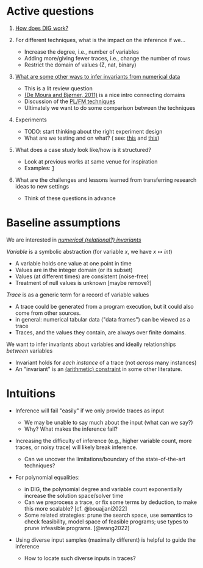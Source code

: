 # Active questions

1. [How does DIG work?](dig.md)

2. For different techniques, what is the impact on the inference if we...
    * Increase the degree, i.e., number of variables 
    * Adding more/giving fewer traces, i.e., change the number of rows 
    * Restrict the domain of values (Z, nat, binary)

3. [What are some other ways to infer invariants from numerical data](related.md)
    * This is a lit review question
    * [(De Moura and Bjørner, 2011)](https://doi.org/10.1145/1995376.1995394) is a nice intro connecting domains
    * Discussion of the [PL/FM techniques](techniques.md)
    * Ultimately we want to do some comparison between the techniques
  
4. Experiments
    * TODO: start thinking about the right experiment design
    * What are we testing and on what? (
      see: [this](https://www.sigplan.org/Resources/EmpiricalEvaluation/) 
      and [this](https://evaluate.inf.usi.ch/sites/default/files/EvaluateCollaboratoryTR1.pdf))

5. What does a case study look like/how is it structured?
    * Look at previous works at same venue for inspiration
    * Examples: [1](https://arxiv.org/pdf/2412.07235)

6. What are the challenges and lessons learned from transferring research 
   ideas to new settings
   * Think of these questions in advance

# Baseline assumptions

We are interested in [_numerical (relational?) invariants_](vocabulary.md)

_Variable_ is a symbolic abstraction (for variable $x$, we have $x \mapsto int$) 
* A variable holds one value at one point in time
* Values are in the integer domain (or its subset) 
* Values (at different times) are consistent (noise-free)
* Treatment of null values is unknown [maybe remove?]

_Trace_ is as a generic term for a record of variable values
* A trace could be generated from a program execution, but it could also come from other sources.
* in general: numerical tabular data ("data frames") can be viewed as a trace
* Traces, and the values they contain, are always over finite domains. 
  
We want to infer invariants about variables and ideally relationships _between_ variables
* Invariant holds for _each instance_ of a trace (not _across_ many instances)
* An "invariant" is an [(arithmetic) constraint](./vocabulary.md) in some other literature.

# Intuitions

* Inference will fail "easily" if we only provide traces as input
  - We may be unable to say much about the input (what can we say?)
  - Why? What makes the inference fail?
  
* Increasing the difficulty of inference (e.g., higher variable count, more
  traces, or noisy trace) will likely break inference.
  - Can we uncover the limitations/boundary of the state-of-the-art techniques?

* For polynomial equalities: 
  - in DIG, the polynomial degree and variable count exponentially increase the solution space/solver time
  - Can we preprocess a trace, or fix some terms by deduction, to make this more scalable? [cf. @bouajjani2022]
  - Some related strategies: prune the search space, use semantics to check feasibility, 
    model space of feasible programs; use types to prune infeasible programs. [@wang2022]
  
* Using diverse input samples (maximally different) is helpful to guide the inference 
  - How to locate such diverse inputs in traces?

